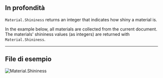 ## In profondità
`Material.Shininess` returns an integer that indicates how shiny a material is.

In the example below, all materials are collected from the current document. The materials' shininess values (as integers) are returned with `Material.Shininess`.
___
## File di esempio

![Material.Shininess](./Revit.Elements.Material.Shininess_img.jpg)
